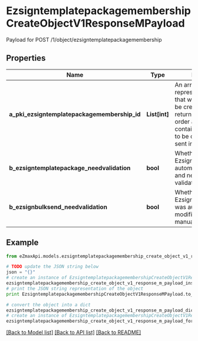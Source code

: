 # EzsigntemplatepackagemembershipCreateObjectV1ResponseMPayload

Payload for POST /1/object/ezsigntemplatepackagemembership

## Properties
Name | Type | Description | Notes
------------ | ------------- | ------------- | -------------
**a_pki_ezsigntemplatepackagemembership_id** | **List[int]** | An array of unique IDs representing the object that were requested to be created.  They are returned in the same order as the array containing the objects to be created that was sent in the request. | 
**b_ezsigntemplatepackage_needvalidation** | **bool** | Whether the Ezsignbulksend was automatically modified and needs a manual validation | 
**b_ezsignbulksend_needvalidation** | **bool** | Whether the Ezsigntemplatepackage was automatically modified and needs a manual validation | 

## Example

```python
from eZmaxApi.models.ezsigntemplatepackagemembership_create_object_v1_response_m_payload import EzsigntemplatepackagemembershipCreateObjectV1ResponseMPayload

# TODO update the JSON string below
json = "{}"
# create an instance of EzsigntemplatepackagemembershipCreateObjectV1ResponseMPayload from a JSON string
ezsigntemplatepackagemembership_create_object_v1_response_m_payload_instance = EzsigntemplatepackagemembershipCreateObjectV1ResponseMPayload.from_json(json)
# print the JSON string representation of the object
print EzsigntemplatepackagemembershipCreateObjectV1ResponseMPayload.to_json()

# convert the object into a dict
ezsigntemplatepackagemembership_create_object_v1_response_m_payload_dict = ezsigntemplatepackagemembership_create_object_v1_response_m_payload_instance.to_dict()
# create an instance of EzsigntemplatepackagemembershipCreateObjectV1ResponseMPayload from a dict
ezsigntemplatepackagemembership_create_object_v1_response_m_payload_form_dict = ezsigntemplatepackagemembership_create_object_v1_response_m_payload.from_dict(ezsigntemplatepackagemembership_create_object_v1_response_m_payload_dict)
```
[[Back to Model list]](../README.md#documentation-for-models) [[Back to API list]](../README.md#documentation-for-api-endpoints) [[Back to README]](../README.md)


